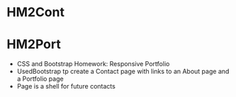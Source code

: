 # HM2Cont
# HM2Port
* CSS and Bootstrap Homework: Responsive Portfolio
* UsedBootstrap tp create a Contact page with links to an About page and a Portfolio page
* Page is a shell for future contacts 
